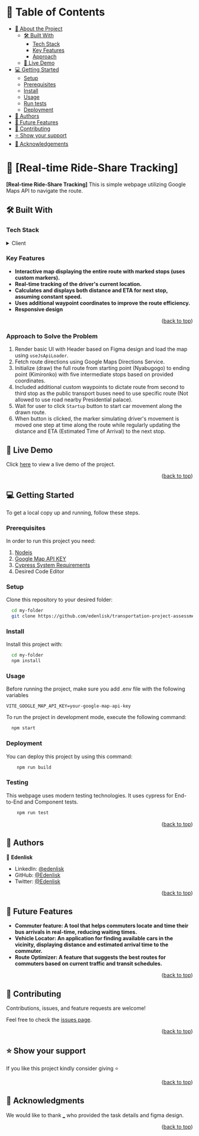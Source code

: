 
# 📗 Table of Contents

- [📖 About the Project](#about-project)
    - [🛠 Built With](#built-with)
        - [Tech Stack](#tech-stack)
        - [Key Features](#key-features)
        - [Approach](#approach)
    - [🚀 Live Demo](#live-demo)
- [💻 Getting Started](#getting-started)
    - [Setup](#setup)
    - [Prerequisites](#prerequisites)
    - [Install](#install)
    - [Usage](#usage)
    - [Run tests](#run-tests)
    - [Deployment](#triangular_flag_on_post-deployment)
- [👥 Authors](#authors)
- [🔭 Future Features](#future-features)
- [🤝 Contributing](#contributing)
- [⭐️ Show your support](#support)
- [🙏 Acknowledgements](#acknowledgements)


# 📖 [Real-time Ride-Share Tracking] <a name="about-project"></a>


**[Real-time Ride-Share Tracking]**  This is simple webpage utilizing Google Maps API to navigate the route.
## 🛠 Built With <a name="built-with"></a>

### Tech Stack <a name="tech-stack"></a>

<details>
  <summary>Client</summary>
  <ul>
    <li><a href="https://react.dev/">Reactjs</a></li>
    <li><a href="https://tailwindcss.com/">TailwindCSS</a></li>
    <li><a href="https://developers.google.com/maps">Google Maps API</a></li>
  </ul>
</details>


### Key Features <a name="key-features"></a>

- **Interactive map displaying the entire route with marked stops (uses custom markers).**
- **Real-time tracking of the driver's current location.**
- **Calculates and displays both distance and ETA for next stop, assuming constant speed.**
- **Uses additional waypoint coordinates to improve the route efficiency.**
- **Responsive design**


<p align="right">(<a href="#readme-top">back to top</a>)</p>


### Approach to Solve the Problem <a name="approach"></a>

1. Render basic UI with Header based on Figma design and load the map using `useJsApiLoader`.
2. Fetch route directions using Google Maps Directions Service.
3. Initialize (draw) the full route from starting point (Nyabugogo) to ending point (Kimironko)
   with five intermediate stops based on provided coordinates.
4. Included additional custom waypoints to dictate route from second to third stop as the public transport buses need to use specific route (Not allowed to use road nearby Presidential palace).
5. Wait for user to click `Startup` button to start car movement along the drawn route.
6. When button is clicked, the marker simulating driver's movement is moved one step at time along the route while regularly updating the distance and ETA (Estimated Time of Arrival) to the next stop.

## 🚀 Live Demo <a name="live-demo"></a>
Click [here](https://real-time-ride-share-tracking.vercel.app/) to view a live demo of the project.


<p align="right">(<a href="#readme-top">back to top</a>)</p>


## 💻 Getting Started <a name="getting-started"></a>


To get a local copy up and running, follow these steps.

### Prerequisites

In order to run this project you need:

1. [Nodejs](https://nodejs.org/en)
2. [Google Map API KEY](https://developers.google.com/maps/documentation/javascript/get-api-key)
3. [Cypress System Requirements](https://docs.cypress.io/guides/getting-started/installing-cypress#System-requirements)
4. Desired Code Editor


### Setup

Clone this repository to your desired folder:

```sh
  cd my-folder
  git clone https://github.com/edenlisk/transportation-project-assessment.git
```

### Install

Install this project with:

```sh
  cd my-folder
  npm install
```
### Usage

Before running the project, make sure you add .env file with the following variables
```shell
VITE_GOOGLE_MAP_API_KEY=your-google-map-api-key
```
To run the project in development mode, execute the following command:


```sh
  npm start
```


### Deployment

You can deploy this project by using this command:


```sh
    npm run build
```

### Testing

This webpage uses modern testing technologies. It uses cypress for End-to-End and Component tests.

```sh
    npm run test
```

<p align="right">(<a href="#readme-top">back to top</a>)</p>

## 👥 Authors <a name="authors"></a>

👤 **Edenlisk**

- LinkedIn: [@edenlisk](https://www.linkedin.com/in/nsanzimfura-enock-nkumbuyedeni/)
- GitHub: [@Edenlisk](https://github.com/edenlisk)
- Twitter: [@Edenlisk](https://twitter.com/nkumbuyedeni)



<p align="right">(<a href="#readme-top">back to top</a>)</p>


## 🔭 Future Features <a name="future-features"></a>

[comment]: <> (> Describe 1 - 3 features you will add to the project.)

- **Commuter feature: A tool that helps commuters locate and time their bus arrivals in
  real-time, reducing waiting times.**
- **Vehicle Locator: An application for finding available cars in the vicinity, displaying
  distance and estimated arrival time to the commuter.**
- **Route Optimizer: A feature that suggests the best routes for commuters based on
  current traffic and transit schedules.**

<p align="right">(<a href="#readme-top">back to top</a>)</p>


## 🤝 Contributing <a name="contributing"></a>

Contributions, issues, and feature requests are welcome!

Feel free to check the [issues page](https://github.com/edenlisk/transportation-project-assessment/issues).

<p align="right">(<a href="#readme-top">back to top</a>)</p>


## ⭐️ Show your support <a name="support"></a>

[comment]: <> (> Write a message to encourage readers to support your project)

If you like this project kindly consider giving ⭐

<p align="right">(<a href="#readme-top">back to top</a>)</p>

## 🙏 Acknowledgments <a name="acknowledgements"></a>

[comment]: <> (> Give credit to everyone who inspired your codebase.)

We would like to thank [_]() who provided the task details and figma design.

<p align="right">(<a href="#readme-top">back to top</a>)</p>


